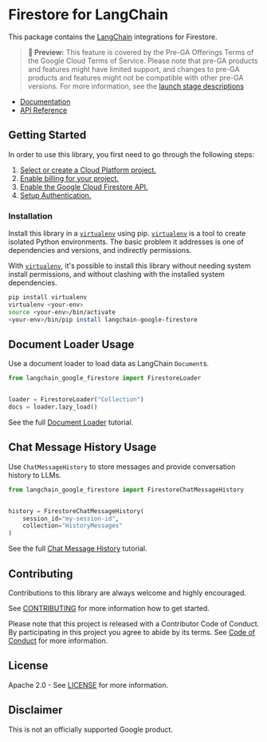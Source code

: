 # Firestore for LangChain

This package contains the [LangChain][langchain] integrations for Firestore.

> **🧪 Preview:** This feature is covered by the Pre-GA Offerings Terms of the Google Cloud Terms of Service. Please note that pre-GA products and features might have limited support, and changes to pre-GA products and features might not be compatible with other pre-GA versions. For more information, see the [launch stage descriptions](https://cloud.google.com/products#product-launch-stages)

* [Documentation][docs]
* [API Reference]()

## Getting Started

In order to use this library, you first need to go through the following steps:

1. [Select or create a Cloud Platform project.][project]
2. [Enable billing for your project.][billing]
3. [Enable the Google Cloud Firestore API.][api]
4. [Setup Authentication.][auth]

### Installation

Install this library in a [`virtualenv`][venv] using pip. [`virtualenv`][venv] is a tool to
create isolated Python environments. The basic problem it addresses is one of
dependencies and versions, and indirectly permissions.

With [`virtualenv`][venv], it's possible to install this library without needing system
install permissions, and without clashing with the installed system
dependencies.

```bash
pip install virtualenv
virtualenv <your-env>
source <your-env>/bin/activate
<your-env>/bin/pip install langchain-google-firestore
```

## Document Loader Usage

Use a document loader to load data as LangChain `Document`s.

```python
from langchain_google_firestore import FirestoreLoader


loader = FirestoreLoader("Collection")
docs = loader.lazy_load()
```

See the full [Document Loader][loader] tutorial.

## Chat Message History Usage

Use `ChatMessageHistory` to store messages and provide conversation history to LLMs.

```python
from langchain_google_firestore import FirestoreChatMessageHistory


history = FirestoreChatMessageHistory(
    session_id="my-session-id",
    collection="HistoryMessages"
)
```

See the full [Chat Message History][history] tutorial.

## Contributing

Contributions to this library are always welcome and highly encouraged.

See [CONTRIBUTING][contributing] for more information how to get started.

Please note that this project is released with a Contributor Code of Conduct. By participating in
this project you agree to abide by its terms. See [Code of Conduct][coc] for more
information.

## License

Apache 2.0 - See [LICENSE][license] for more information.

## Disclaimer

This is not an officially supported Google product.

[project]: https://console.cloud.google.com/project
[billing]: https://cloud.google.com/billing/docs/how-to/modify-project#enable_billing_for_a_project
[api]: https://console.cloud.google.com/flows/enableapi?apiid=firestore.googleapis.com
[auth]: https://googleapis.dev/python/google-api-core/latest/auth.html
[venv]: https://virtualenv.pypa.io/en/latest/
[loader]: https://github.com/googleapis/langchain-google-cloud-sql-mssql-python/tree/main/docs/document_loader.ipynb
[history]: https://github.com/googleapis/langchain-google-cloud-sql-mssql-python/tree/main/docs/chat_message_history.ipynb
[langchain]: https://github.com/langchain-ai/langchain
[docs]: https://github.com/googleapis/langchain-google-cloud-sql-mssql-python/tree/main/docs
[license]: https://github.com/googleapis/langchain-google-cloud-sql-mssql-python/tree/main/LICENSE
[contributing]: https://github.com/googleapis/langchain-google-cloud-sql-mssql-python/tree/main/CONTRIBUTING.md
[coc]: https://github.com/googleapis/langchain-google-cloud-sql-mssql-python/tree/main/CODE_OF_CONDUCT.md